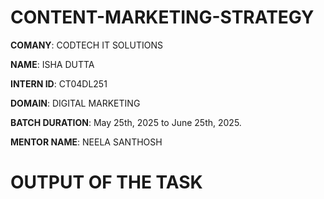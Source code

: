 # CONTENT-MARKETING-STRATEGY

**COMANY**: CODTECH IT SOLUTIONS

**NAME**: ISHA DUTTA

**INTERN ID**: CT04DL251

**DOMAIN**: DIGITAL MARKETING 

**BATCH DURATION**: May 25th, 2025 to June 25th, 2025.

**MENTOR NAME**: NEELA SANTHOSH 



# OUTPUT OF THE TASK 
